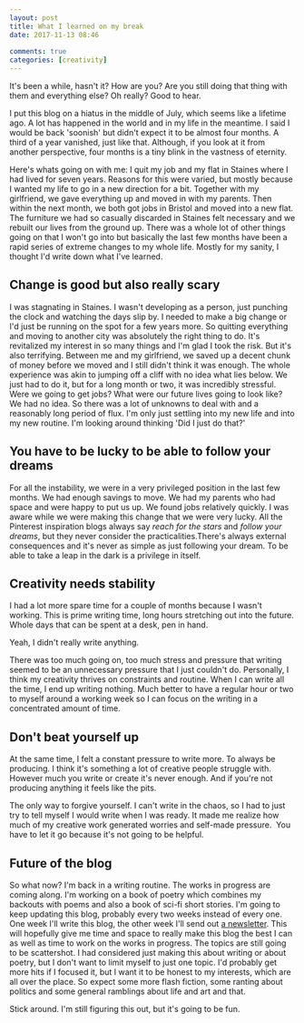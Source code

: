 ```yaml
---  
layout: post  
title: What I learned on my break  
date: 2017-11-13 08:46  
  
comments: true  
categories: [creativity]  
---  
```

It's been a while, hasn't it? How are you? Are you still doing that thing with them and everything else? Oh really? Good to hear.  

I put this blog on a hiatus in the middle of July, which seems like a lifetime ago. A lot has happened in the world and in my life in the meantime. I said I would be back 'soonish' but didn't expect it to be almost four months. A third of a year vanished, just like that. Although, if you look at it from another perspective, four months is a tiny blink in the vastness of eternity.  

Here's whats going on with me: I quit my job and my flat in Staines where I had lived for seven years. Reasons for this were varied, but mostly because I wanted my life to go in a new direction for a bit. Together with my girlfriend, we gave everything up and moved in with my parents. Then within the next month, we both got jobs in Bristol and moved into a new flat. The furniture we had so casually discarded in Staines felt necessary and we rebuilt our lives from the ground up. There was a whole lot of other things going on that I won't go into but basically the last few months have been a rapid series of extreme changes to my whole life. Mostly for my sanity, I thought I'd write down what I've learned.  

<h2>Change is good but also really scary</h2>  

I was stagnating in Staines. I wasn't developing as a person, just punching the clock and watching the days slip by. I needed to make a big change or I'd just be running on the spot for a few years more. So quitting everything and moving to another city was absolutely the right thing to do. It's revitalized my interest in so many things and I'm glad I took the risk. But it's also terrifying. Between me and my girlfriend, we saved up a decent chunk of money before we moved and I still didn't think it was enough. The whole experience was akin to jumping off a cliff with no idea what lies below. We just had to do it, but for a long month or two, it was incredibly stressful. Were we going to get jobs? What were our future lives going to look like? We had no idea. So there was a lot of unknowns to deal with and a reasonably long period of flux. I'm only just settling into my new life and into my new routine. I'm looking around thinking 'Did I just do that?'  

<h2>You have to be lucky to be able to follow your dreams</h2>  

For all the instability, we were in a very privileged position in the last few months. We had enough savings to move. We had my parents who had space and were happy to put us up. We found jobs relatively quickly. I was aware while we were making this change that we were very lucky. All the Pinterest inspiration blogs always say *reach for the stars* and *follow your dreams*, but they never consider the practicalities.There's always external consequences and it's never as simple as just following your dream. To be able to take a leap in the dark is a privilege in itself.  

<h2>Creativity needs stability</h2>  

I had a lot more spare time for a couple of months because I wasn't working. This is prime writing time, long hours stretching out into the future. Whole days that can be spent at a desk, pen in hand.  

Yeah, I didn't really write anything.  

There was too much going on, too much stress and pressure that writing seemed to be an unnecessary pressure that I just couldn't do. Personally, I think my creativity thrives on constraints and routine. When I can write all the time, I end up writing nothing. Much better to have a regular hour or two to myself around a working week so I can focus on the writing in a concentrated amount of time.  

<h2>Don't beat yourself up</h2>  

At the same time, I felt a constant pressure to write more. To always be producing. I think it's something a lot of creative people struggle with. However much you write or create it's never enough. And if you're not producing anything it feels like the pits.  

The only way to forgive yourself. I can't write in the chaos, so I had to just try to tell myself I would write when I was ready. It made me realize how much of my creative work generated worries and self-made pressure.  You have to let it go because it's not going to be helpful.  

<h2>Future of the blog</h2>  

So what now? I'm back in a writing routine. The works in progress are coming along. I'm working on a book of poetry which combines my backouts with poems and also a book of sci-fi short stories. I'm going to keep updating this blog, probably every two weeks instead of every one. One week I'll write this blog, the other week I'll send out <a href="http://tinyletter.com/davidralphlewis">a newsletter</a>. This will hopefully give me time and space to really make this blog the best I can as well as time to work on the works in progress. The topics are still going to be scattershot. I had considered just making this about writing or about poetry, but I don't want to limit myself to just one topic. I'd probably get more hits if I focused it, but I want it to be honest to my interests, which are all over the place. So expect some more flash fiction, some ranting about politics and some general ramblings about life and art and that.  

Stick around. I'm still figuring this out, but it's going to be fun.  
